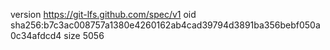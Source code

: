 version https://git-lfs.github.com/spec/v1
oid sha256:b7c3ac008757a1380e4260162ab4cad39794d3891ba356bebf050a0c34afdcd4
size 5056
